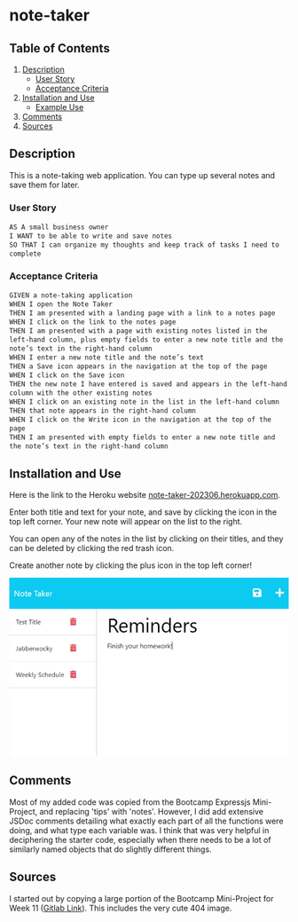 # note-taker

## Table of Contents

1. [Description](#description)
    * [User Story](#user-story)
    * [Acceptance Criteria](#acceptance-criteria)
2. [Installation and Use](#installation-and-use)
    * [Example Use](#example-use)
3. [Comments](#comments)
4. [Sources](#sources)

## Description

This is a note-taking web application.  You can type up several notes and save them for later.

### User Story

```
AS A small business owner
I WANT to be able to write and save notes
SO THAT I can organize my thoughts and keep track of tasks I need to complete
```


### Acceptance Criteria

```
GIVEN a note-taking application
WHEN I open the Note Taker
THEN I am presented with a landing page with a link to a notes page
WHEN I click on the link to the notes page
THEN I am presented with a page with existing notes listed in the left-hand column, plus empty fields to enter a new note title and the note’s text in the right-hand column
WHEN I enter a new note title and the note’s text
THEN a Save icon appears in the navigation at the top of the page
WHEN I click on the Save icon
THEN the new note I have entered is saved and appears in the left-hand column with the other existing notes
WHEN I click on an existing note in the list in the left-hand column
THEN that note appears in the right-hand column
WHEN I click on the Write icon in the navigation at the top of the page
THEN I am presented with empty fields to enter a new note title and the note’s text in the right-hand column
```

## Installation and Use

Here is the link to the Heroku website [note-taker-202306.herokuapp.com](https://note-taker-202306.herokuapp.com/).

Enter both title and text for your note, and save by clicking the icon in the top left corner.  Your new note will appear on the list to the right.

You can open any of the notes in the list by clicking on their titles, and they can be deleted by clicking the red trash icon.

Create another note by clicking the plus icon in the top left corner!

![Screenshot showing use](.\assets\images\note-taker-02.png)

## Comments

Most of my added code was copied from the Bootcamp Expressjs Mini-Project, and replacing 'tips' with 'notes'.  However, I did add extensive JSDoc comments detailing what exactly each part of all the functions were doing, and what type each variable was.  I think that was very helpful in deciphering the starter code, especially when there needs to be a lot of similarly named objects that do slightly different things.

## Sources

I started out by copying a large portion of the Bootcamp Mini-Project for Week 11 ([Gitlab Link](https://ucdavis.bootcampcontent.com/ucdavis-boot-camp/UCD-VIRT-FSF-PT-03-2023-U-LOLC/-/tree/main/11-Express/01-Activities/Day3/28-Stu_Mini-Project/Main)). This includes the very cute 404 image.